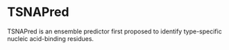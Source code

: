 # TSNAPred
TSNAPred is an ensemble predictor first proposed to identify type-specific nucleic acid-binding residues.
